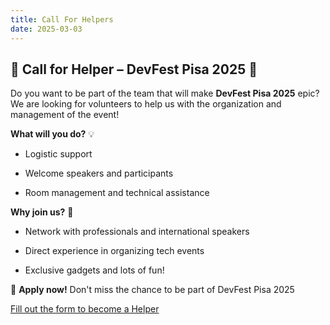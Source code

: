 ```yaml
---
title: Call For Helpers
date: 2025-03-03
---
```


## 📢 Call for Helper – DevFest Pisa 2025 🚀

Do you want to be part of the team that will make **DevFest Pisa 2025** epic? We are looking for volunteers to help us with the organization and management of the event!

**What will you do?** 💡

- Logistic support

- Welcome speakers and participants

- Room management and technical assistance

**Why join us?** 🤝

- Network with professionals and international speakers

- Direct experience in organizing tech events

- Exclusive gadgets and lots of fun!

📅 **Apply now!** Don't miss the chance to be part of DevFest Pisa 2025

<a role="button" class="large width-fit margin-auto" target="_blank" href="https://docs.google.com/forms/d/1y8G12HFY7EVc8LsF-1S24z5Wqeqiare4qaPgXwSwTDU/preview">
    Fill out the form to become a Helper
</a>
